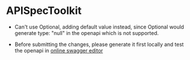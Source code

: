 # APISpecToolkit


- Can't use Optional, adding default value instead, since Optional would generate type: "null" in the openapi which is not supported.

- Before submitting the changes, please generate it first locally and test the openapi in [online swagger editor](https://editor.swagger.io/)


